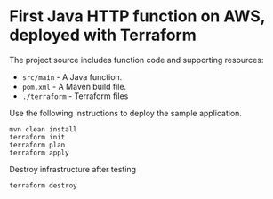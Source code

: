# First Java HTTP function on AWS, deployed with Terraform

The project source includes function code and supporting resources:

- `src/main` - A Java function.
- `pom.xml` - A Maven build file.
- `./terraform` - Terraform files

Use the following instructions to deploy the sample application.

    mvn clean install
    terraform init
    terraform plan
    terraform apply

Destroy infrastructure after testing
    
    terraform destroy
